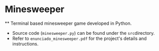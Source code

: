 # Minesweeper

** Terminal based minesweeper game developed in Python.

* Source code (`minesweeper.py`) can be found under the `src`directory.
* Refer to `enunciado_minesweeper.pdf` for the project's details and instructions.
